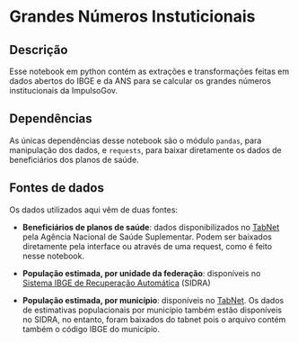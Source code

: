 # Grandes Números Instuticionais

## Descrição

Esse notebook em python contém as extrações e transformações feitas em dados abertos do IBGE e da ANS para se calcular os grandes números institucionais da ImpulsoGov.

## Dependências

As únicas dependências desse notebook são o módulo ``pandas``, para manipulação dos dados, e ``requests``, para baixar diretamente os dados de beneficiários dos planos de saúde.

## Fontes de dados

Os dados utilizados aqui vêm de duas fontes:

- **Beneficiários de planos de saúde**: dados disponibilizados no [TabNet](https://www.ans.gov.br/anstabnet/cgi-bin/dh?dados/tabnet_02.def) pela Agência Nacional de Saúde Suplementar. Podem ser baixados diretamente pela interface ou através de uma request, como é feito nesse notebook. 

- **População estimada, por unidade da federação**: disponíveis no [Sistema IBGE de Recuperação Automática](https://sidra.ibge.gov.br/tabela/6579) (SIDRA)

- **População estimada, por município**: disponíveis no [TabNet](http://tabnet.datasus.gov.br/cgi/deftohtm.exe?ibge/cnv/popsvs2024br.def). Os dados de estimativas populacionais por município também estão disponíveis no SIDRA, no entanto, foram baixados do tabnet pois o arquivo contém também o código IBGE do município.

